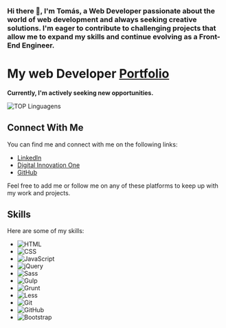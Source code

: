 ### Hi there 👋, I'm Tomás, a Web Developer passionate about the world of web development and always seeking creative solutions. I'm eager to contribute to challenging projects that allow me to expand my skills and continue evolving as a Front-End Engineer.


# My web Developer **[Portfolio](https://portfolio-seven-liard-50.vercel.app/)**

**Currently, I'm actively seeking new opportunities.**

  ![TOP Linguagens]([https://github-readme-stats.vercel.app/api/top-langs/?username=54M07&layout=compact&theme=dracula])

## Connect With Me

You can find me and connect with me on the following links:

- [LinkedIn](https://www.linkedin.com/in/tomas-santana-s/)
- [Digital Innovation One](https://www.dio.me/users/tomas_ss)
- [GitHub](https://github.com/54M07)

Feel free to add me or follow me on any of these platforms to keep up with my work and projects.

## Skills
Here are some of my skills:

- ![HTML](https://img.shields.io/badge/HTML-red)
- ![CSS](https://img.shields.io/badge/CSS-blue)
- ![JavaScript](https://img.shields.io/badge/JavaScript-yellow)
- ![jQuery](https://img.shields.io/badge/jQuery-%230769AD.svg?style=for-the-badge&logo=jquery&logoColor=white)
- ![Sass](https://img.shields.io/badge/Sass-%23CC6699.svg?style=for-the-badge&logo=sass&logoColor=white)
- ![Gulp](https://img.shields.io/badge/Gulp-%23CF4647.svg?style=for-the-badge&logo=gulp&logoColor=white)
- ![Grunt](https://img.shields.io/badge/Grunt-%23FBA919.svg?style=for-the-badge&logo=grunt&logoColor=white)
- ![Less](https://img.shields.io/badge/Less-%230056D2.svg?style=for-the-badge&logo=less&logoColor=white)
- ![Git](https://img.shields.io/badge/git-%23F05033.svg?style=for-the-badge&logo=git&logoColor=white) 
- ![GitHub](https://img.shields.io/badge/github-%23121011.svg?style=for-the-badge&logo=github&logoColor=white)
- ![Bootstrap](https://img.shields.io/badge/bootstrap-000?style=for-the-badge&logo=bootstrap&logoColor=602C50)

